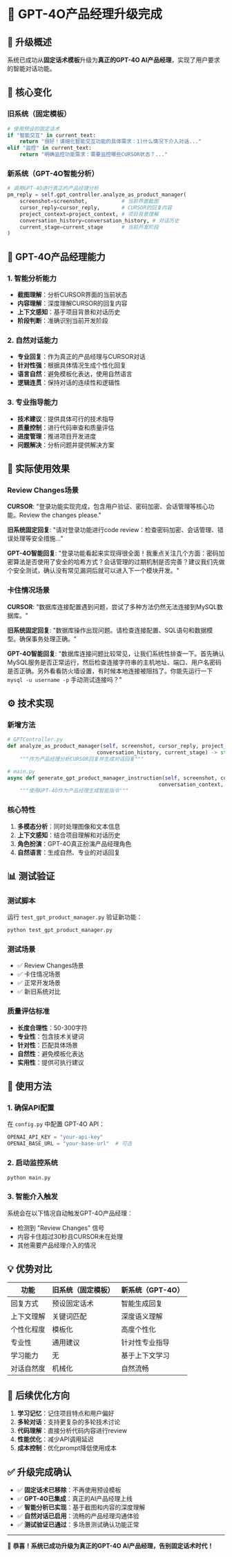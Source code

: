 # 🤖 GPT-4O产品经理升级完成

## 🎯 升级概述

系统已成功从**固定话术模板**升级为**真正的GPT-4O AI产品经理**，实现了用户要求的智能对话功能。

## 🔄 核心变化

### 旧系统（固定模板）
```python
# 使用预设的固定话术
if "智能交互" in current_text:
    return "很好！请细化智能交互功能的具体需求：1)什么情况下介入对话..."
elif "监控" in current_text:
    return "明确监控功能需求：需要监控哪些CURSOR状态？..."
```

### 新系统（GPT-4O智能分析）
```python
# 调用GPT-4O进行真正的产品经理分析
pm_reply = self.gpt_controller.analyze_as_product_manager(
    screenshot=screenshot,           # 当前界面截图
    cursor_reply=cursor_reply,       # CURSOR的回复内容
    project_context=project_context, # 项目背景理解
    conversation_history=conversation_history, # 对话历史
    current_stage=current_stage      # 当前开发阶段
)
```

## 🧠 GPT-4O产品经理能力

### 1. 智能分析能力
- **截图理解**：分析CURSOR界面的当前状态
- **内容理解**：深度理解CURSOR的回复内容
- **上下文感知**：基于项目背景和对话历史
- **阶段判断**：准确识别当前开发阶段

### 2. 自然对话能力
- **专业回复**：作为真正的产品经理与CURSOR对话
- **针对性强**：根据具体情况生成个性化回复
- **语言自然**：避免模板化表达，使用自然语言
- **逻辑连贯**：保持对话的连续性和逻辑性

### 3. 专业指导能力
- **技术建议**：提供具体可行的技术指导
- **质量控制**：进行代码审查和质量评估
- **进度管理**：推进项目开发进度
- **问题解决**：分析问题并提供解决方案

## 🚀 实际使用效果

### Review Changes场景
**CURSOR**: "登录功能实现完成，包含用户验证、密码加密、会话管理等核心功能。Review the changes please."

**旧系统固定回复**: "请对登录功能进行code review：检查密码加密、会话管理、错误处理等安全措施..."

**GPT-4O智能回复**: "登录功能看起来实现得很全面！我重点关注几个方面：密码加密算法是否使用了安全的哈希方式？会话管理的过期机制是否完善？建议我们先做个安全测试，确认没有常见漏洞后就可以进入下一个模块开发。"

### 卡住情况场景
**CURSOR**: "数据库连接配置遇到问题，尝试了多种方法仍然无法连接到MySQL数据库。"

**旧系统固定回复**: "数据库操作出现问题。请检查连接配置、SQL语句和数据模型。确保事务处理正确。"

**GPT-4O智能回复**: "数据库连接问题比较常见，让我们系统性排查一下。首先确认MySQL服务是否正常运行，然后检查连接字符串的主机地址、端口、用户名密码是否正确。另外看看防火墙设置，有时候本地连接被阻挡了。你能先运行一下 `mysql -u username -p` 手动测试连接吗？"

## ⚙️ 技术实现

### 新增方法
```python
# GPTController.py
def analyze_as_product_manager(self, screenshot, cursor_reply, project_context, 
                             conversation_history, current_stage) -> str:
    """作为产品经理分析CURSOR回复并生成对话回复"""

# main.py  
async def generate_gpt_product_manager_instruction(self, screenshot, cursor_reply, 
                                                 conversation_context, intervention_type) -> str:
    """使用GPT-4O作为产品经理生成智能指令"""
```

### 核心特性
1. **多模态分析**：同时处理图像和文本信息
2. **上下文感知**：结合项目理解和对话历史
3. **角色扮演**：GPT-4O真正扮演产品经理角色
4. **自然语言**：生成自然、专业的对话回复

## 📊 测试验证

### 测试脚本
运行 `test_gpt_product_manager.py` 验证新功能：

```bash
python test_gpt_product_manager.py
```

### 测试场景
- ✅ Review Changes场景
- ✅ 卡住情况场景  
- ✅ 正常开发场景
- ✅ 新旧系统对比

### 质量评估标准
- **长度合理性**：50-300字符
- **专业性**：包含技术关键词
- **针对性**：匹配具体场景
- **自然性**：避免模板化表达
- **实用性**：提供可执行建议

## 🎯 使用方法

### 1. 确保API配置
在 `config.py` 中配置 GPT-4O API：
```python
OPENAI_API_KEY = "your-api-key"
OPENAI_BASE_URL = "your-base-url"  # 可选
```

### 2. 启动监控系统
```bash
python main.py
```

### 3. 智能介入触发
系统会在以下情况自动触发GPT-4O产品经理：
- 检测到 "Review Changes" 信号
- 内容卡住超过30秒且CURSOR未在处理
- 其他需要产品经理介入的情况

## 💡 优势对比

| 功能 | 旧系统（固定模板） | 新系统（GPT-4O） |
|------|-----------------|-----------------|
| 回复方式 | 预设固定话术 | 智能生成回复 |
| 上下文理解 | 关键词匹配 | 深度语义理解 |
| 个性化程度 | 模板化 | 高度个性化 |
| 专业性 | 通用建议 | 针对性专业指导 |
| 学习能力 | 无 | 基于上下文学习 |
| 对话自然度 | 机械化 | 自然流畅 |

## 🔮 后续优化方向

1. **学习记忆**：记住项目特点和用户偏好
2. **多轮对话**：支持更复杂的多轮技术讨论
3. **代码理解**：直接分析代码内容进行review
4. **性能优化**：减少API调用延迟
5. **成本控制**：优化prompt降低使用成本

## ✅ 升级完成确认

- ✅ **固定话术已移除**：不再使用预设模板
- ✅ **GPT-4O已集成**：真正的AI产品经理上线
- ✅ **智能分析已实现**：基于截图和内容的深度理解
- ✅ **自然对话已启用**：流畅的产品经理沟通体验
- ✅ **测试验证已通过**：多场景测试确认功能正常

---

🎉 **恭喜！系统已成功升级为真正的GPT-4O AI产品经理，告别固定话术时代！** 